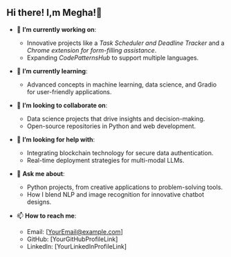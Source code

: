 ## Hi there! I,m Megha!👋

- 🔭 **I’m currently working on**:  
   - Innovative projects like a *Task Scheduler and Deadline Tracker* and a *Chrome extension for form-filling assistance*.  
   - Expanding *CodePatternsHub* to support multiple languages.  

- 🌱 **I’m currently learning**:  
   - Advanced concepts in machine learning, data science, and Gradio for user-friendly applications.  

- 👯 **I’m looking to collaborate on**:  
   - Data science projects that drive insights and decision-making.  
   - Open-source repositories in Python and web development.  

- 🤔 **I’m looking for help with**:  
   - Integrating blockchain technology for secure data authentication.  
   - Real-time deployment strategies for multi-modal LLMs.  

- 💬 **Ask me about**:  
   - Python projects, from creative applications to problem-solving tools.  
   - How I blend NLP and image recognition for innovative chatbot designs.  

- 📫 **How to reach me**:  
   - Email: [YourEmail@example.com]  
   - GitHub: [YourGitHubProfileLink]  
   - LinkedIn: [YourLinkedInProfileLink]  
